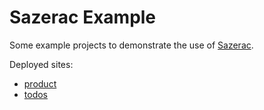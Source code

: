 # Sazerac Example

Some example projects to demonstrate the use of [Sazerac][].

Deployed sites:

- [product][]
- [todos][]

[sazerac]: https://sazerac.js.org/
[product]: https://sazerac-example-product.netlify.app/
[todos]: https://sazerac-example-product.netlify.app/
